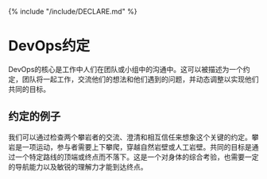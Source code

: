 {% include "/include/DECLARE.md" %}

# DevOps约定

DevOps的核心是工作中人们在团队或小组中的沟通中。这可以被描述为一个约定，团队将一起工作，交流他们的想法和他们遇到的问题，并动态调整以实现他们共同的目标。

## 约定的例子

我们可以通过检查两个攀岩者的交流、澄清和相互信任来想象这个关键的约定。攀岩是一项运动，参与者需要上下攀爬，穿越自然岩壁或人工岩壁。共同的目标是通过一个特定路线的顶端或终点而不落下。这是一个对身体的综合考验，也需要一定的导航能力以及敏锐的理解力才能到达终点。
